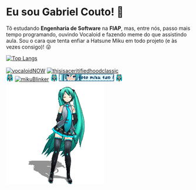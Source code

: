 # Eu sou Gabriel Couto! 🦑

Tô estudando **Engenharia de Software** na **FIAP**, mas, entre nós, passo mais tempo programando, ouvindo Vocaloid e fazendo meme do que assistindo aula. Sou o cara que tenta enfiar a Hatsune Miku em todo projeto (e às vezes consigo)! 😜

[![Top Langs](https://github-readme-stats.vercel.app/api/top-langs/?username=rouri404&layout=compact&theme=radical)](https://github.com/rouri404)
<br> <br>
[![vocaloidNOW](./images/vocaloidNOW.png)](#)
[![thisisaceritifiedhoodclassic](./images/mshtwh.gif)](https://github.com/rouri404)
<br>
[![smolmikuuu](./images/smolmiku.gif)](#)
[![mikuBlinker](./images/mikufan_blinkie.gif)](#)
[![smolmikuuu](./images/smolmiku.gif)](#)
[![cotoBlinker](./images/cotooooo.gif)](#)
[![smolmikuuu](./images/smolmiku.gif)](#)
<br>
[![bigmiku](./images/hatsune-miku.gif)](#)


<!-- thanks to https://blinkies.cafe for keeping up their site -->

